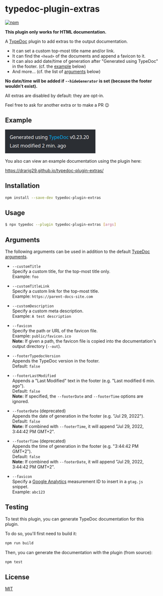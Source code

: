 # typedoc-plugin-extras

[![npm](https://img.shields.io/npm/v/typedoc-plugin-extras.svg)](https://www.npmjs.com/package/typedoc-plugin-extras)

**This plugin only works for HTML documentation.**

A [TypeDoc](https://github.com/TypeStrong/typedoc) plugin to add extras to the output documentation.

- It can set a custom top-most title name and/or link.
- It can find the `<head>` of the documents and append a favicon to it.
- It can also add date/time of generation after "Generated using TypeDoc" in the footer. (cf. the [example](#example) below)
- And more... (cf. the list of [arguments](#arguments) below)

**No date/time will be added if `--hideGenerator` is set (because the footer wouldn't exist).**

All extras are disabled by default: they are opt-in.

Feel free to ask for another extra or to make a PR 😉

## Example

![example](./public/example.png)

You also can view an example documentation using the plugin here:

https://drarig29.github.io/typedoc-plugin-extras/

## Installation

```bash
npm install --save-dev typedoc-plugin-extras
```

## Usage

```bash
$ npx typedoc --plugin typedoc-plugin-extras [args]
```

## Arguments

The following arguments can be used in addition to the default [TypeDoc arguments](https://github.com/TypeStrong/typedoc#arguments).

- `--customTitle`<br>
  Specify a custom title, for the top-most title only.<br>
  Example: `foo`

- `--customTitleLink`<br>
  Specify a custom link for the top-most title.<br>
  Example: `https://parent-docs-site.com`

- `--customDescription`<br>
  Specify a custom meta description.<br>
  Example: `A test description`

- `--favicon`<br>
  Specify the path or URL of the favicon file.<br>
  Example: `public/favicon.ico`<br>
  **Note:** If given a path, the favicon file is copied into the documentation's output directory (`--out`).

- `--footerTypedocVersion`<br>
  Appends the TypeDoc version in the footer.<br>
  Default: `false`

- `--footerLastModified`<br>
  Appends a "Last Modified" text in the footer (e.g. "Last modified 6 min. ago").<br>
  Default: `false`<br>
  **Note:** If specified, the `--footerDate` and `--footerTime` options are ignored.

- `--footerDate` (deprecated)<br>
  Appends the date of generation in the footer (e.g. "Jul 29, 2022").<br>
  Default: `false`<br>
  **Note:** If combined with `--footerTime`, it will append "Jul 29, 2022, 3:44:42 PM GMT+2".

- `--footerTime` (deprecated)<br>
  Appends the time of generation in the footer (e.g. "3:44:42 PM GMT+2").<br>
  Default: `false`<br>
  **Note:** If combined with `--footerDate`, it will append "Jul 29, 2022, 3:44:42 PM GMT+2".

- `--favicon`<br>
  Specify a [Google Analytics](https://support.google.com/analytics/answer/1008080?hl=en&ref_topic=1008079#zippy=%2Cin-this-article%2Cstatic-website) measurement ID to insert in a `gtag.js` snippet.<br>
  Example: `abc123`<br>

## Testing

To test this plugin, you can generate TypeDoc documentation for this plugin.

To do so, you'll first need to build it:

```bash
npm run build
```

Then, you can generate the documentation with the plugin (from source):

```bash
npm test
```

## License

[MIT](./LICENSE)

